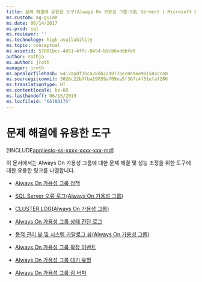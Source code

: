 ```yaml
---
title: 문제 해결에 유용한 도구(Always On 가용성 그룹-SQL Server) | Microsoft Docs
ms.custom: ag-guide
ms.date: 06/14/2017
ms.prod: sql
ms.reviewer: ''
ms.technology: high-availability
ms.topic: conceptual
ms.assetid: 57801bcc-4d51-4ffc-8454-b9cb6eddbfe0
author: rothja
ms.author: jroth
manager: jroth
ms.openlocfilehash: 6412aadf3bca28db229977bec0e96e901584cce0
ms.sourcegitcommit: 3026c22b7fba19059a769ea5f367c4f51efaf286
ms.translationtype: HT
ms.contentlocale: ko-KR
ms.lasthandoff: 06/15/2019
ms.locfileid: "66780175"
---
```

# <a name="useful-tools-for-troubleshooting"></a>문제 해결에 유용한 도구
[!INCLUDE[appliesto-ss-xxxx-xxxx-xxx-md](../../../includes/appliesto-ss-xxxx-xxxx-xxx-md.md)]
    
 이 문서에서는 Always On 가용성 그룹에 대한 문제 해결 및 성능 조정을 위한 도구에 대한 유용한 링크를 나열합니다.  
  
  - [Always On 가용성 그룹 정책](always-on-policies.md)  
  
  - [SQL Server 오류 로그&#40;Always On 가용성 그룹&#41;](sql-server-error-log-always-on-availability-groups.md)  
  
  - [CLUSTER.LOG&#40;Always On 가용성 그룹&#41;](cluster-log-always-on-availability-groups.md)  
  
  - [Always On 가용성 그룹 상태 진단 로그](always-on-health-diagnostics-log.md)  
  
  - [동적 관리 뷰 및 시스템 카탈로그 뷰&#40;Always On 가용성 그룹&#41;](dynamic-management-views-and-system-catalog-views-always-on-availability-groups.md)  
  
  - [Always On 가용성 그룹 확장 이벤트](always-on-extended-events.md)  
  
  - [Always On 가용성 그룹 대기 유형](always-on-wait-types.md)  
  
  - [Always On 가용성 그룹 링 버퍼](always-on-ring-buffers.md)  
  
  
